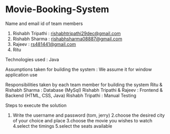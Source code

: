 # Movie-Booking-System

Name and email id of team members
1. Rishabh Tripathi : rishabhtripathi29dec@gmail.com
2. Rishabh Sharma   : rishabhsharma08887@gmail.com
3. Rajeev           : rs481441@gmail.com
4. Ritu 

Technologies used : Java

Assumptions taken for building the system : We assume it for window application use

Responsibilities taken by each team member for building the system
Ritu & Rishabh Sharma : Database (MySql)
Rishabh Tripathi & Rajeev : Frontend & Backend (HTML, CSS, Java)
Rishabh Tripathi : Manual Testing

Steps to execute the solution
1. Write the username and password (tom, jerry)
2.choose the desired city of your choice and place 
3.choose the movie you wishes to watch
4.select the timings
5.select the seats available 
